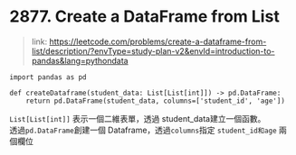# 2877. Create a DataFrame from List
>link: https://leetcode.com/problems/create-a-dataframe-from-list/description/?envType=study-plan-v2&envId=introduction-to-pandas&lang=pythondata

```
import pandas as pd

def createDataframe(student_data: List[List[int]]) -> pd.DataFrame:
    return pd.DataFrame(student_data, columns=['student_id', 'age'])
```

```List[List[int]]``` 表示一個二維表單，透過 student_data建立一個函數。    
透過```pd.DataFrame```創建一個 Dataframe，透過```columns```指定 ```student_id和age``` 兩個欄位
